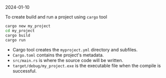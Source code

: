 2024-01-10

To create build and run a project using `cargo` tool

```sh
cargo new my_project
cd my_project
cargo build
cargo run
```

- Cargo tool creates the `myproject.yml` directory and subfiles.  
- `Cargo.toml` contains the project's metadata.  
- `src/main.rs` is where the source code will be written.
- `target/debug/my_project.exe` is the executable file when the compile is successful.